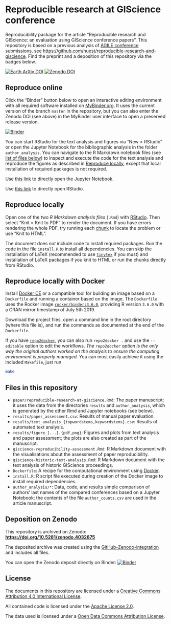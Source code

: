 Reproducible research at GIScience conference
================

Reproducibility package for the article “Reproducible research and
GIScience: an evaluation using GIScience conference papers”. This
repository is based on a previous analysis of [AGILE
conference](https://agile-online.org/conference) submissions, see
<https://github.com/nuest/reproducible-research-and-giscience>. Find the
preprint and a deposition of this repository via the badges below.

<!--
[![Article DOI](https://img.shields.io/badge/PUBLISHER-https%3A%2F%2Fdoi.org%2FDOI-brightgreen.svg)](https://doi.org/)
-->

[![Earth ArXiv
DOI](https://img.shields.io/badge/%F0%9F%8C%8D%F0%9F%8C%8F%F0%9F%8C%8E%20EarthArXiv-doi.org%2F10.31223%2FX5ZK5V-%23FF7F2A)](https://doi.org/10.31223/X5ZK5V)
[![Zenodo
DOI](https://zenodo.org/badge/DOI/10.5281/zenodo.4032875.svg)](https://doi.org/10.5281/zenodo.4032875)

## Reproduce online

Click the “Binder” button below to open an interactive editing
environment with all required software installed on
[MyBinder.org](https://mybinder.org/). It uses the current version of
the branch `master` in the repository, but you can also enter the Zenodo
DOI (see above) in the MyBinder user interface to open a preserved
release version.

[![Binder](https://mybinder.org/badge_logo.svg)](https://mybinder.org/v2/gh/nuest/reproducible-research-at-giscience/master?urlpath=rstudio)

You can start RStudio for the text analysis and figures via “New \>
RStudio” or open the Jupyter Notebook for the bibliographic analysis in
the folder `author_analysis`. You can navigate to the R Markdown
notebook files (see [list of files below](#files-in-this-repository)) to
inspect and execute the code for the text analysis and reproduce the
figures as described in [Reproduce locally](#reproduce-locally), except
that local installation of required packages is not required.

Use [this
link](https://mybinder.org/v2/zenodo/10.5281/zenodo.4032875/?filepath=author_analysis/BibTex_handling.ipynb)
to directly open the Jupyter Notebook.

Use [this
link](https://mybinder.org/v2/gh/nuest/reproducible-research-at-giscience/master?urlpath=rstudio)
to directly open RStudio.

## Reproduce locally

Open one of the two *R Markdown analysis files* (`.Rmd`) with
[RStudio](https://www.rstudio.com/products/rstudio/). Then select “Knit
\> Knit to PDF” to render the document. If you have errors rendering the
whole PDF, try running each
[chunk](https://rmarkdown.rstudio.com/authoring_rcodechunks.html) to
locate the problem or use “Knit to HTML”.

The document does *not* include code to install required packages. Run
the code in the file `install.R` to install all dependencies. You can
skip the installation of LaTeX (recommended to use
[`tinytex`](https://yihui.org/tinytex/) if you must) and installation of
LaTeX packages if you knit to HTML or run the chunks directly from
RStudio.

## Reproduce locally with Docker

Install [Docker CE](https://www.docker.com/community-edition) or a
compatible tool for building an image based on a `Dockerfile` and
running a container based on the image. The `Dockerfile` uses the Rocker
image [`rocker/binder:3.6.0`](https://hub.docker.com/r/rocker/binder),
providing R version `3.6.0` with a CRAN mirror timestamp of July 5th
2019.

Download the project files, open a command line in the root directory
(where this file is), and run the commands as documented at the end of
the `Dockerfile`.

If you have [`repo2docker`](https://repo2docker.readthedocs.io), you can
also run `repo2docker .` and use the `--editable` option to edit the
workflows. *The `repo2docker` option is the only way the original
authors worked on the analysis to ensure the computing environment is
properly managed.* You can most easily achieve it using the included
`Makefile`, just run

``` bash
make
```

## Files in this repository

  - `paper/reproducible-research-at-giscience.Rmd`: The paper
    manuscript; it uses the data from the directories `results` and
    `author_analysis`, which is generated by the other Rmd and Jupyter
    notebooks (see below).
  - `results/paper_assessment.csv`: Results of manual paper evaluation.
  - `results/text_analysis_{topwordstems,keywordstems}.csv`: Results of
    automated text analysis.
  - `results/figure_[...].{pdf,png}`: Figures and plots from text
    analysis and paper assessment; the plots are also created as part of
    the manuscript.
  - `giscience-reproducibility-assessment.Rmd`: R Markdown document with
    the visualisations about the assessment of paper reproducibility.
  - `giscience-historic-text-analysis.Rmd`: R Markdown document with the
    text analysis of historic GIScience proceedings.
  - `Dockerfile`: A recipe for the computational environment using
    [Docker](https://en.wikipedia.org/wiki/Docker_\(software\)).
  - `install.R`: R script file executed during creation of the Docker
    image to install required dependencies.
  - `author_analysis/*`: Data, code, and results simple comparison of
    authors’ last names of the compared conferences based on a Jupyter
    Notebook; the contents of the file `author_counts.csv` are used in
    the article manuscript.

## Deposition on Zenodo

This repository is archived on Zenodo:
**<https://doi.org/10.5281/zenodo.4032875>**

The deposited archive was created using the
[GitHub-Zenodo-integration](https://guides.github.com/activities/citable-code/)
and includes all files.

You can open the Zenodo deposit directly on Binder:
[![Binder](https://mybinder.org/badge_logo.svg)](https://mybinder.org/v2/zenodo/10.5281/zenodo.4032875/)

## License

The documents in this repository are licensed under a [Creative Commons
Attribution 4.0 International
License](https://creativecommons.org/licenses/by/4.0/).

All contained code is licensed under the [Apache
License 2.0](https://choosealicense.com/licenses/apache-2.0/).

The data used is licensed under a [Open Data Commons Attribution
License](https://opendatacommons.org/licenses/by/).
